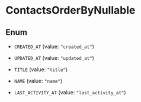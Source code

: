 

# ContactsOrderByNullable

## Enum


* `CREATED_AT` (value: `"created_at"`)

* `UPDATED_AT` (value: `"updated_at"`)

* `TITLE` (value: `"title"`)

* `NAME` (value: `"name"`)

* `LAST_ACTIVITY_AT` (value: `"last_activity_at"`)



